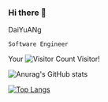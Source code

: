### Hi there 👋

DaiYuANg

`Software Engineer`

<!--
**DaiYuANg/DaiYuANg** is a ✨ _special_ ✨ repository because its `README.md` (this file) appears on your GitHub profile.

Here are some ideas to get you started:

- 🔭 I’m currently working on ...
- 🌱 I’m currently learning ...
- 👯 I’m looking to collaborate on ...
- 🤔 I’m looking for help with ...
- 💬 Ask me about ...
- 📫 How to reach me: ...
- 😄 Pronouns: ...
- ⚡ Fun fact: ...
-->

Your ![Visitor Count](https://profile-counter.glitch.me/all-smile/count.svg) Visitor!

![Anurag's GitHub stats](https://github-readme-stats.vercel.app/api?username=DaiYuANg&show=reviews,discussions_started,discussions_answered,prs_merged,prs_merged_percentage&theme=transparent)

[![Top Langs](https://github-readme-stats.vercel.app/api/top-langs/?username=DaiYuANg&layout=compact&exclude_repo=sumy7.github.io&title_color=ffffff&icon_color=bb2acf&text_color=daf7dc&bg_color=151515&langs_count=20)](https://github.com/anuraghazra/github-readme-stats)
